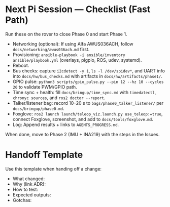 # Next Pi Session — Checklist (Fast Path)

Run these on the rover to close Phase 0 and start Phase 1.

- Networking (optional): If using Alfa AWUS036ACH, follow `docs/networking/awus036ach.md` first.
- Provisioning: `ansible-playbook -i ansible/inventory ansible/playbook.yml` (overlays, pigpio, ROS, udev, systemd).
- Reboot.
- Bus checks: capture `i2cdetect -y 1`, `ls -l /dev/spidev*`, and UART info into `docs/hw/bus_checks.md` with artifacts in `docs/hw/artifacts/phase1/`.
- GPIO pulse: `python3 scripts/gpio_pulse.py --pin 12 --hz 10 --cycles 20` to validate PWM/GPIO path.
- Time sync + health: fill `docs/bringup/time_sync.md` with `timedatectl`, `chronyc sources`, and `ros2 doctor --report`.
- Talker/listener bag: record 10–20 s to `bags/phase0_talker_listener/` per `docs/bringup/phase0.md`.
- Foxglove: `ros2 launch launch/teleop_viz.launch.py use_teleop:=true`, connect Foxglove, screenshot, and add to `docs/tools/foxglove.md`.
- Log: Append results + links to `AGENTS_PROGRESS.md`.

When done, move to Phase 2 (IMU + INA219) with the steps in the Issues.

# Handoff Template

Use this template when handing off a change:

- What changed:
- Why (link ADR):
- How to test:
- Expected outputs:
- Gotchas:
